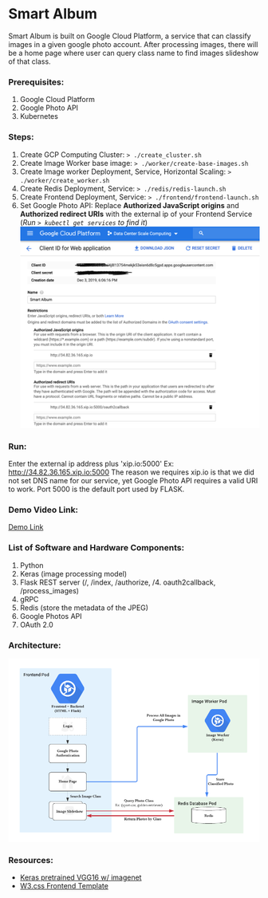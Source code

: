 Smart Album
======
Smart Album is built on Google Cloud Platform, a service that can classify images in a given google photo account. After processing images, there will be a home page where user can query class name to find images slideshow of that class.
### Prerequisites:
1. Google Cloud Platform
2. Google Photo API
3. Kubernetes

### Steps:
1. Create GCP Computing Cluster: `> ./create_cluster.sh`
2. Create Image Worker base image: `> ./worker/create-base-images.sh` 
3. Create Image worker Deployment, Service, Horizontal Scaling: `> ./worker/create_worker.sh` 
4. Create Redis Deployment, Service: `> ./redis/redis-launch.sh`
5. Create Frontend Deployment, Service: `> ./frontend/frontend-launch.sh` 
6. Set Google Photo API: Replace **Authorized JavaScript origins** and **Authorized redirect URIs** with the external ip of your Frontend Service (*Run `> kubectl get services` to find it*)
![](images/Google-Photo-Api.png)

### Run:
Enter the external ip address plus 'xip.io:5000' Ex: http://34.82.36.165.xip.io:5000
The reason we requires xip.io is that we did not set DNS name for our service, yet Google Photo API requires a valid URI to work. Port 5000 is the default port used by FLASK.
### Demo Video Link:
[Demo Link](https://www.youtube.com/watch?v=rta-aqRnJ48&feature=youtu.be)

### List of Software and Hardware Components:
1. Python
2. Keras (image processing model)
3. Flask REST server (/, /index, /authorize, /4. oauth2callback, /process_images)
5. gRPC
6. Redis (store the metadata of the JPEG)
7. Google Photos API
8. OAuth 2.0

### Architecture:
![Architecture Diagram](images/Architecture-Diagram.png)

### Resources:

- [Keras pretrained VGG16 w/ imagenet](https://keras.io/applications/#vgg16)
- [W3.css Frontend Template](https://www.w3schools.com/w3css/w3css_templates.asp)